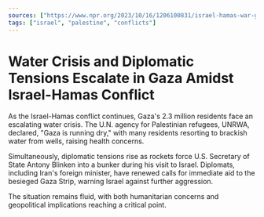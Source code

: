 ```yaml
---
sources: ["https://www.npr.org/2023/10/16/1206100831/israel-hamas-war-gaza-water-blinken-palestine", "https://www.reuters.com/world/middle-east/diplomats-renew-calls-gaza-aid-iran-warns-israel-2023-10-16/"]
tags: ["israel", "palestine", "conflicts"]
---
```


# Water Crisis and Diplomatic Tensions Escalate in Gaza Amidst Israel-Hamas Conflict

As the Israel-Hamas conflict continues, Gaza's 2.3 million residents face an escalating water crisis. The U.N. agency for Palestinian refugees, UNRWA, declared, "Gaza is running dry," with many residents resorting to brackish water from wells, raising health concerns.

Simultaneously, diplomatic tensions rise as rockets force U.S. Secretary of State Antony Blinken into a bunker during his visit to Israel. Diplomats, including Iran's foreign minister, have renewed calls for immediate aid to the besieged Gaza Strip, warning Israel against further aggression.

The situation remains fluid, with both humanitarian concerns and geopolitical implications reaching a critical point.
